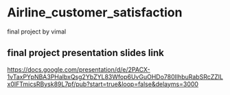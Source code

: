 # Airline_customer_satisfaction
final project by vimal

## final project presentation slides link
https://docs.google.com/presentation/d/e/2PACX-1vTaxPYpNBA3PHalbxQsg2YbZYL83Wfop6UvGuOHDo780IlhbuRabSRcZZlLx0IFTmicsRBysk89L7pf/pub?start=true&loop=false&delayms=3000
